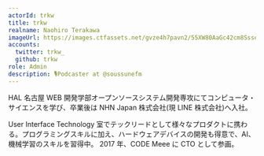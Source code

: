 ```yaml
---
actorId: trkw
title: trkw
realname: Naohiro Terakawa
imageUrl: https://images.ctfassets.net/gvze4h7pavn2/55XW80AaGc42cm8SsseAmC/d44f2d51e13bb90347008942d59e8f4c/actor-trkw.jpg
accounts:
  twitter: trkw_
  github: trkw
role: Admin
description: 🎙️Podcaster at @soussunefm
---
```


HAL 名古屋 WEB 開発学部オープンソースシステム開発専攻にてコンピュータ・サイエンスを学び、卒業後は NHN Japan 株式会社(現 LINE 株式会社)へ入社。

User Interface Technology 室でテックリードとして様々なプロダクトに携わる。プログラミングスキルに加え、ハードウェアデバイスの開発も得意で、AI、機械学習のスキルを習得中。
2017 年、CODE Meee に CTO として参画。
